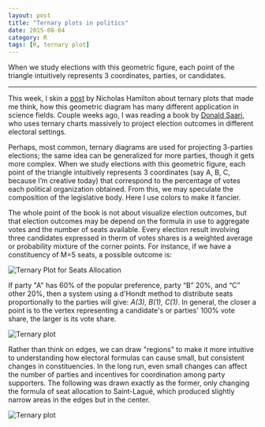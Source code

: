 ```yaml
---
layout: post
title: "Ternary plots in politics" 
date: 2015-08-04
category: R
tags: [R, ternary plot]
---
```


When we study elections with this geometric figure, each point of the triangle intuitively represents 3 coordinates, parties, or candidates.

<!--more-->

<hr/>

This week, I skin a [post](http://www.r-bloggers.com/ternary-interpolation-smoothing) by Nicholas Hamilton about ternary plots that made me think, how this geometric diagram has many different application in science fields. Couple weeks ago, I was reading a book by [Donald Saari](http://math.uci.edu/~dsaari/), who uses ternary charts massively to project election outcomes in different electoral settings.

Perhaps, most common, ternary diagrams are used for projecting 3-parties elections; the same idea can be generalized for more parties, though it gets more complex. When we study elections with this geometric figure, each point of the triangle intuitively represents 3 coordinates (say A, B, C, because I’m creative today) that correspond to the percentage of votes each political organization obtained. From this, we may speculate the composition of the legislative body. Here I use colors to make it fancier.

The whole point of the book is not about visualize election outcomes, but that election outcomes may be depend on the formula in use to aggregate votes and the number of seats available. Every election result involving three candidates expressed in therm of votes shares is a weighted average or probability mixture of the corner points. For instance, if we have a constituency of M=5 seats, a possible outcome is:


![Ternary Plot for Seats Allocation](/images/blog/2015/ternary1.png)

If party "A" has 60% of the popular preference, party “B” 20%, and “C” other 20%, then a system using a d'Hondt method to distribute seats proportionally to the parties will give: *A(3), B(1), C(1)*. In general, the closer a point is to the vertex representing a candidate's or parties' 100% vote share, the larger is its vote share.

![Ternary plot](/images/blog/2015/ternary_dhondt.png)

Rather than think on edges, we can draw "regions" to make it more intuitive to understanding how electoral formulas can cause small, but consistent changes in constituencies. In the long run, even small changes can affect the number of parties and incentives for coordination among party supporters. The following was drawn exactly as the former, only changing the formula of seat allocation to Saint-Laguë, which produced slightly narrow areas in the edges but in the center.

![Ternary plot](/images/blog/2015/ternary_St_Lague.png)
